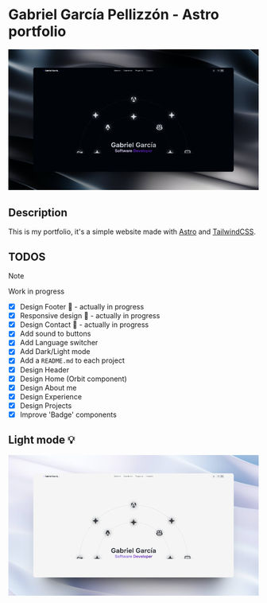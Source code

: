 # Gabriel García Pellizzón - Astro portfolio

![](./readme/Preview.png)

## Description
This is my portfolio, it's a simple website made with [Astro](https://astro.build/) and [TailwindCSS](https://tailwindcss.com/).


## TODOS

> [!NOTE]  
> Work in progress
- [x] Design Footer :construction: - actually in progress
- [x] Responsive design :construction: - actually in progress
- [x] Design Contact :construction: - actually in progress
- [x] Add sound to buttons
- [x] Add Language switcher
- [x] Add Dark/Light mode
- [x] Add a `README.md` to each project
- [x] Design Header
- [x] Design Home (Orbit component)
- [x] Design About me
- [x] Design Experience
- [x] Design Projects 
- [x] Improve 'Badge' components

## Light mode 💡
![](./readme/preview_white.png)